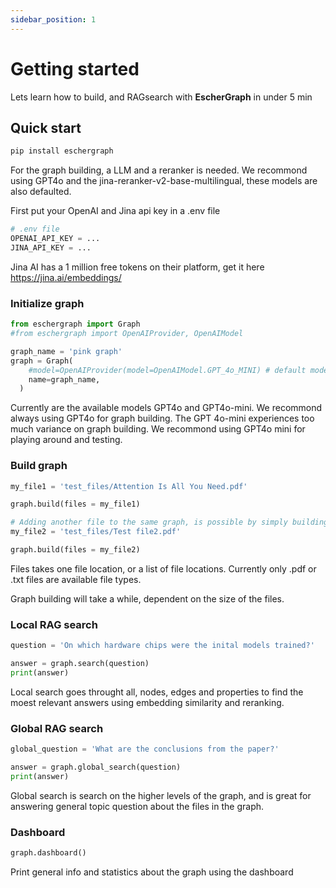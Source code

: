 ```yaml
---
sidebar_position: 1
---
```


# Getting started

Lets learn how to build, and RAGsearch with **EscherGraph** in under 5 min

## Quick start

```bash
pip install eschergraph
```

For the graph building, a LLM and a reranker is needed. We recommond using GPT4o and the jina-reranker-v2-base-multilingual, these models are also defaulted.

First put your OpenAI and Jina api key in a .env file

```python
# .env file
OPENAI_API_KEY = ... 
JINA_API_KEY = ...
```
Jina AI has a 1 million free tokens on their platform, get it here https://jina.ai/embeddings/

### Initialize graph

```python
from eschergraph import Graph
#from eschergraph import OpenAIProvider, OpenAIModel

graph_name = 'pink graph'
graph = Graph(
    #model=OpenAIProvider(model=OpenAIModel.GPT_4o_MINI) # default model is GPT_4o
    name=graph_name,
  )
```
Currently are the available models GPT4o and GPT4o-mini. We recommond always using GPT4o for graph building. The GPT 4o-mini experiences too much variance on graph building. We recommond using GPT4o mini for playing around and testing.

### Build graph
```python
my_file1 = 'test_files/Attention Is All You Need.pdf'

graph.build(files = my_file1)

# Adding another file to the same graph, is possible by simply building again:
my_file2 = 'test_files/Test file2.pdf'

graph.build(files = my_file2)
```
Files takes one file location, or a list of file locations. Currently only .pdf or .txt files are available file types.

Graph building will take a while, dependent on the size of the files.

### Local RAG search
```python
question = 'On which hardware chips were the inital models trained?'

answer = graph.search(question)
print(answer)
```
Local search goes throught all, nodes, edges and properties to find the moest relevant answers using embedding similarity and reranking. 

### Global RAG search
```python
global_question = 'What are the conclusions from the paper?'

answer = graph.global_search(question)
print(answer)
```
Global search is search on the higher levels of the graph, and is great for answering general topic question about the files in the graph.

### Dashboard
```python
graph.dashboard()
```
Print general info and statistics about the graph using the dashboard
